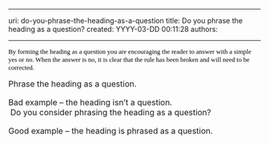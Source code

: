 

---
uri: do-you-phrase-the-heading-as-a-question
title: Do you phrase the heading as a question?
created: YYYY-03-DD 00:11:28
authors:

---




<span class='intro'> 
  <p style="margin&#58;0cm 0cm 0pt;">
    <span style="color&#58;black;">
      <font size="2">
        <font face="Verdana">By forming the heading as a question you are encouraging the reader to answer with a simple yes or no. When the answer is no, it is clear that the rule has been broken and will need to be corrected.</font>
      </font>
    </span>
  </p>
 </span>


  <font class="ms-rteCustom-GreyBox" size="+0">Phrase the heading as a question.&#160;<br>
</font>
  <br>
<font class="ms-rteCustom-FigureBad" size="+0">Bad example – the heading isn’t a question.<br>
</font>&#160;<font class="ms-rteCustom-GreyBox" size="+0">Do you consider phrasing the heading as a question?<br>
</font><br>
<font class="ms-rteCustom-FigureGood" size="+0">Good example – the heading is phrased as a question.</font>



